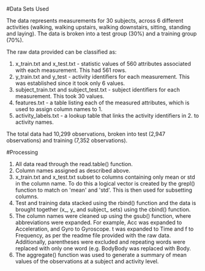 #Data Sets Used

The data represents measurements for 30 subjects, across 6 different activities (walking, walking upstairs, walking downstairs, 
sitting, standing and laying). The data is broken into a test group (30%) and a training group (70%).

The raw data provided can be classified as:
1. x_train.txt and x_test.txt - statistic values of 560 attributes associated with each measurement. This had 561 rows.
2. y_train.txt and y_test - activity identifiers for each measurement. This was established since it took only 6 values.
3. subject_train.txt and subject_test.txt - subject identifiers for each measurement. This took 30 values.
4. features.txt - a table listing each of the measured attributes, which is used to assign column names to 1.
5. activity_labels.txt - a lookup table that links the activity identifiers in 2. to activity names.

The total data had 10,299 observations, broken into test (2,947 observations) and training (7,352 observations).

#Processing

1. All data read through the read.table() function.
2. Column names assigned as described above.
3. x_train.txt and x_test.txt subset to columns containing only mean or std in the column name. To do this a logical vector 
is created by the grepl() function to match on 'mean' and 'std'. This is then used for subsetting columns.
4. Test and training data stacked using the rbind() function and the data is brought together (x_, y_ and subject_ sets) 
using the cbind() function.
5. The column names were cleaned up using the gsub() function, where abbreviations were expanded. For example, Acc was 
expanded to Acceleration, and Gyro to Gyroscope. t was expanded to Time and f to Frequency, as per the readme file 
provided with the raw data. Additionally, parentheses were excluded and repeating words were replaced with only one word (e.g. 
BodyBody was replaced with Body. 
6. The aggregate() function was used to generate a summary of mean values of the observations at a subject and activity level.
